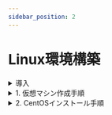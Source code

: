 ```yaml
---
sidebar_position: 2
---
```


# Linux環境構築

<details>
    <summary>導入</summary>
    <div>
## 環境確認

### 1. CentOSイメージファイル  

仮想マシンにインストールするイメージファイルです  
約 **2GB** のファイルですので、予めダウンロードしてデスクトップ等、わかりやすい場所に移動しておきましょう  

※実行する必要はありません

[AlmaLinux8イメージファイル](https://repo.almalinux.org/almalinux/8.10/isos/x86_64/AlmaLinux-8.10-x86_64-minimal.iso)


### 2. VirtualBox

**まずはお使いのPCにインストールされているかを確認して下さい**  
仮想環境を構築するためのアプリケーションです  
WindowsPCの中に仮想的にCentOS(LinuxPC)を構築します  
ダウンロード完了したら実行し、インストールまで済ませましょう  

[VirtualBoxインストーラ](https://download.virtualbox.org/virtualbox/7.1.4/VirtualBox-7.1.4-165100-Win.exe)

### 3. teraterm

VirtualBox上に構築した仮想マシンに対して、SSH接続して操作するためのアプリケーションです  

:::note
SSH（Secure Shell）とは、ネットワークを介して別のコンピューターやネットワーク機器などを操作するために使われるプロトコルです。
:::

ダウンロード完了したら実行し、インストールまで済ませましょう

[teratermインストーラ](https://github.com/TeraTermProject/teraterm/releases/download/v5.2/teraterm-5.2.exe)


    </div>
</details>

<details>
    <summary>1. 仮想マシン作成手順</summary>
    <div>
### 仮想マシン作成

:::caution
画像はCentOSの仮想マシン作成時のものです。  
本研修ではAlmaLinux8を使用しますので、置き換えて閲覧して下さい。
:::

**VirtualBoxマネージャ画面**  

VirtualBoxを起動し、以下の画面を表示したら**右上**の `新規` をクリック

![linux](../../foundation/Linux/img/linux1.png)

**仮想マシン概要設定画面**  

黄色いハイライト部分を画面と同じ様に設定しましょう
- 名前 → 仮想マシンの名前(任意の名前で構いません)
- タイプ → **Linux**
- バージョン → **Red Hat 8.x (64bit)**

設定したら `次へ` をクリック

![linux](../../foundation/Linux/img/centos9/centos9_1.png)

**ハードウェアリソース設定画面1**  

メモリ容量とCPU割当の設定画面です  
特に変更せずに `次へ` をクリック

![linux](../../foundation/Linux/img/linux3.png)

**ハードウェアリソース設定画面2**  

ストレージ容量設定画面です  
黄色ハイライトの箇所を `48.00 GB` に設定して `次へ` をクリック

![linux](../../foundation/Linux/img/linux4.png)

**仮想マシン設定概要画面**

作成する仮想マシンの概要を確認する画面です  
ここまでの設定が反映されている事を確認し、`完了` をクリック

![linux](../../foundation/Linux/img/centos9/centos9_2.png)

**VirtualBoxマネージャ画面**  

左側に赤い帽子の項目が表示されます(これが一つの仮想マシンです)  
該当項目を右クリックし、`設定` をクリック

![linux](../../foundation/Linux/img/linux6.png)

**仮想マシン設定画面(ストレージ)**

`ストレージ` > `空` > 右上の`◎` を順にクリック

![linux](../../foundation/Linux/img/linux7.png)

以下の選択項目からは `ディスクファイルを選択` をクリックし、  
[導入](#1-centosイメージファイル)でダウンロードしたCentOSのイメージファイルを選択します  

![linux](../../foundation/Linux/img/linux8.png)

イメージファイルを選択後、元の画面に戻ります  
黄色ハイライト部分が `AlmaLinux-8.10-x86_64...` のような表記になっている事を確認して下さい

![linux](../../foundation/Linux/img/centos9/centos9_3.png)

同画面左の `ネットワーク` > `割り当て` のドロップダウンリストを開き、  
**ブリッジアダプター** を選択して `OK` をクリックして下さい

![linux](../../foundation/Linux/img/linux10.png)

以上で仮想マシンの作成は完了です
    </div>
</details>

<details>
    <summary>2. CentOSインストール手順</summary>
    <div>
### CentOSインストール

以下の画面から作成した仮想マシンをクリックした状態で右上の `起動` をクリック

![linux](../../foundation/Linux/img/linux11.png)

**仮想マシン画面**

仮想マシンは別ウィンドウで動作を確認することができます  
最初に以下の画面が表示されるので、一度画面をクリックし、`↑` キーを押し、  
 `Install CentOS 9` にカーソルを合わせた状態で `Enter` キーを押して下さい

 :::caution
仮想マシンの画面をクリックすると**ホストOS側(Windows)のマウス**が動かせなくなります  
これは**右の** `ctrl` キーを押すことで解消します  
 :::

![linux](../../foundation/Linux/img/centos9/centos9_4.png)

**CentOSインストール画面**

しばらく待つと以下のような画面が表示されます  
言語選択では特に理由がない限り `日本語` を選択し、`続行` をクリック

![linux](../../foundation/Linux/img/centos9/centos9_5.png)

`インストール先` をクリック

![linux](../../foundation/Linux/img/centos9/centos9_8.png)

以下の画面が表示されたら、**特に何も操作せず** `完了` をクリック

![linux](../../foundation/Linux/img/centos9/centos9_9.png)

 `ROOTパスワード` をクリック


![linux](../../foundation/Linux/img/centos9/centos9_10.png)


黄色ハイライト部分に `root` と入力し、  
 `パスワードによるroot SSHログインを許可` にチェックを入れて
`完了` を**2回**クリック  


:::danger
ここでは仮想マシンの管理者ユーザのパスワードを設定しています  
設定したパスワードを忘れてしまうと1からCentOSをインストールすることになります  
本来好ましくありませんが、研修中に**ログインできない**等の余計なトラブル防止のため、パスワードは `root` に設定しましょう  

`パスワードによるroot SSHログインを許可`   
とは皆さんが作成した仮想マシンにトラブルが発生した際、講師のPCからアクセスするために必要な設定です    
チェックを入れないと対応が大幅に遅れてしまうため、忘れないようにして下さい  
:::

![linux](../../foundation/Linux/img/centos9/centos9_11_2.png)


以下の画面で黄色ハイライト部分が同じような表示になっている事を確認し、 `インストールの開始` をクリック  
**※ユーザの作成はしていない状態で問題ありません。**  
インストールが始まりますがしばらく時間がかかります  
:::note
GUIを使用しない(**Minimal Install**)の場合は比較的短時間で完了します  
:::
![linux](../../foundation/Linux/img/centos9/centos9_13.png)

インストールが完了すると以下のように**右下**に `再起動` ボタンが表示されるのでクリック  

![linux](../../foundation/Linux/img/centos9/centos9_14.png)

再起動後、以下の画面が表示されるので  
`localhost login:` に**root**と入力し、`Enter`  

![linux](../../foundation/Linux/img/centos9/centos9_minimal_after_installation_1.png)

下に `Password:` と表示されるので**root**のパスワード入力し、`Enter`
:::caution
パスワードを入力する際、一見キーボードが反応していないように思えますが、入力はされています  
ユーザのパスワードを盗み見られる事を忌避し、パスワードは画面には表示されない仕様です  
:::

`[root@localhost ~]#` の表示が出ていればサインインは完了です  

![linux](../../foundation/Linux/img/centos9/centos9_minimal_after_installation_2.png)

    </div>
</details>


